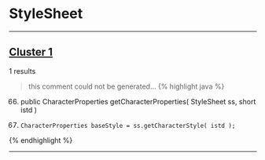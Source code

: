 # StyleSheet

***

## [Cluster 1](./1)
1 results
> this comment could not be generated...
{% highlight java %}
66. public CharacterProperties getCharacterProperties( StyleSheet ss, short istd )
74.     CharacterProperties baseStyle = ss.getCharacterStyle( istd );
{% endhighlight %}

***

